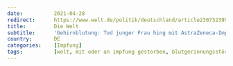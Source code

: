 ```yaml
---
date:          2021-04-28
redirect:      https://www.welt.de/politik/deutschland/article230732399/Gehirnblutung-Tod-junger-Frau-hing-mit-AstraZeneca-Impfung-zusammen.html
title:         Die Welt
subtitle:      'Gehirnblutung: Tod junger Frau hing mit AstraZeneca-Impfung zusammen'
country:       DE
categories:    [Impfung]
tags:          [welt, mit oder an impfung gestorben, blutgerinnungsstörungen, astrazeneca]
---
```

